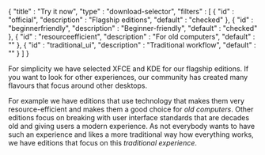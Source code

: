 {
  "title" : "Try it now",
  "type" : "download-selector",
  "filters" : [
  { "id" : "official", "description" : "Flagship editions", "default" : "checked" },
  { "id" : "beginnerfriendly", "description" : "Beginner-friendly", "default" : "checked" },
  { "id" : "resourceefficient", "description" : "For old computers", "default" : "" },
  { "id" : "traditional_ui", "description" : "Traditional workflow", "default" : "" }
  ]
}

For simplicity we have selected XFCE and KDE for our flagship editions. If you want to look for other experiences, our community has created many flavours that focus around other desktops.

For example we have editions that use technology that makes them very resource-efficient and makes them a good choice for *old computers*. Other editions focus on breaking with user interface standards that are decades old and giving users a modern experience. As not everybody wants to have such an experience and likes a more traditional way how everything works, we have editions that focus on this *traditional experience*.
